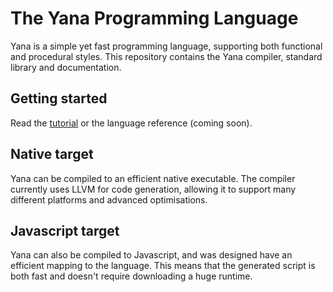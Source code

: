 # The Yana Programming Language

Yana is a simple yet fast programming language, supporting both functional and procedural styles.
This repository contains the Yana compiler, standard library and documentation.

## Getting started

Read the [tutorial](https://rimmer.se/yana) or the language reference (coming soon).

## Native target

Yana can be compiled to an efficient native executable. The compiler currently uses LLVM for code generation, allowing it to support many different platforms and advanced optimisations.

## Javascript target

Yana can also be compiled to Javascript, and was designed have an efficient mapping to the language. This means that the generated script is both fast and doesn't require downloading a huge runtime.
